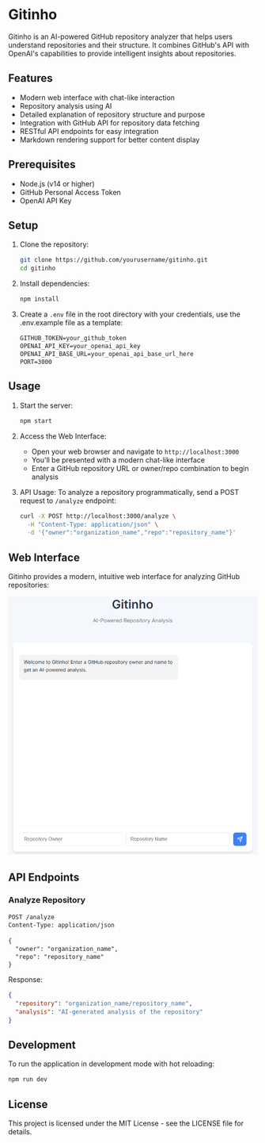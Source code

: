 # Gitinho

Gitinho is an AI-powered GitHub repository analyzer that helps users understand repositories and their structure. It combines GitHub's API with OpenAI's capabilities to provide intelligent insights about repositories.

## Features

- Modern web interface with chat-like interaction
- Repository analysis using AI
- Detailed explanation of repository structure and purpose
- Integration with GitHub API for repository data fetching
- RESTful API endpoints for easy integration
- Markdown rendering support for better content display

## Prerequisites

- Node.js (v14 or higher)
- GitHub Personal Access Token
- OpenAI API Key

## Setup

1. Clone the repository:
   ```bash
   git clone https://github.com/yourusername/gitinho.git
   cd gitinho
   ```

2. Install dependencies:
   ```bash
   npm install
   ```

3. Create a `.env` file in the root directory with your credentials, use the .env.example file as a template:
   ```env
   GITHUB_TOKEN=your_github_token
   OPENAI_API_KEY=your_openai_api_key
   OPENAI_API_BASE_URL=your_openai_api_base_url_here
   PORT=3000
   ```

## Usage

1. Start the server:
   ```bash
   npm start
   ```

2. Access the Web Interface:
   - Open your web browser and navigate to `http://localhost:3000`
   - You'll be presented with a modern chat-like interface
   - Enter a GitHub repository URL or owner/repo combination to begin analysis

3. API Usage:
   To analyze a repository programmatically, send a POST request to `/analyze` endpoint:
   ```bash
   curl -X POST http://localhost:3000/analyze \
     -H "Content-Type: application/json" \
     -d '{"owner":"organization_name","repo":"repository_name"}'
   ```

## Web Interface

Gitinho provides a modern, intuitive web interface for analyzing GitHub repositories:

![Feature Screenshot](docs/images/web_interface.png)

## API Endpoints

### Analyze Repository

```http
POST /analyze
Content-Type: application/json

{
  "owner": "organization_name",
  "repo": "repository_name"
}
```

Response:
```json
{
  "repository": "organization_name/repository_name",
  "analysis": "AI-generated analysis of the repository"
}
```

## Development

To run the application in development mode with hot reloading:

```bash
npm run dev
```

## License

This project is licensed under the MIT License - see the LICENSE file for details.